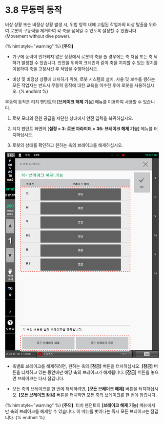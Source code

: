 # 3.8 무동력 동작

비상 상황 또는 비정상 상황 발생 시, 위험 영역 내에 고립된 작업자의 비상 탈출을 위하여 로봇의 구동력을 제거하여 각 축을 움직일 수 있도록 설정할 수 있습니다 \(Movement without dive power\).

{% hint style="warning" %}
**\[주의\]**

* 기구에 동력이 인가되지 않은 상황에서 로봇의 축을 풀 경우에는 축 처짐 또는 축 낙하가 발생할 수 있습니다. 안전을 위하여 크레인과 같이 축을 지지할 수 있는 장치를 이용하여 축을 고정시킨 후 작업을 수행하십시오.

* 비상 및 비정상 상황에 대처하기 위해, 로봇 시스템의 설치, 사용 및 보수를 행하는 모든 작업자는 반드시 무동력 동작에 대한 교육을 이수한 후에 로봇을 사용하십시오.
{% endhint %}

무동력 동작은 티치 펜던트의 **\[브레이크 해제 기능\]** 메뉴를 이용하여 사용할 수 있습니다.

1. 로봇 모터의 전원 공급을 차단한 상태에서 안전 입력을 복귀하십시오.

2. 티치 펜던트 화면의 **\[설정 &gt; 3: 로봇 파라미터 &gt; 36: 브레이크 해제 기능\]** 메뉴를 터치하십시오.

3. 로봇의 상태를 확인하고 원하는 축의 브레이크를 해제하십시오.

![](../.gitbook/assets/break_release.png)

* 축별로 브레이크를 해제하려면, 원하는 축의 **\[잠금\]** 버튼을 터치하십시오. **\[잠금\]** 버튼을 터치하고 있는 동안에만 해당 축의 브레이크가 해제됩니다. **\[잠금\]** 버튼을 놓으면 브레이크는 다시 잠깁니다.

* 모든 축의 브레이크를 한 번에 해제하려면, **\[모든 브레이크 해제\]** 버튼을 터치하십시오. **\[모든 브레이크 잠김\]** 버튼을 터치하면 모든 축의 브레이크를 한 번에 잠깁니다.

{% hint style="warning" %}
**\[주의\]**: 티치 펜던트의 **\[브레이크 해제 기능\]** 메뉴에서만 축의 브레이크를 해제할 수 있습니다. 이 메뉴를 벗어나는 즉시 모든 브레이크는 잠깁니다.
{% endhint %}





